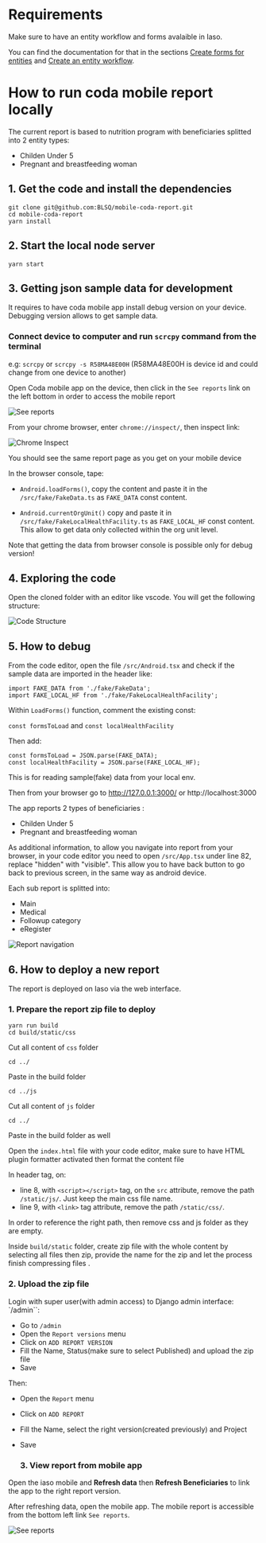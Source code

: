 # Requirements

Make sure to have an entity workflow and forms avalaible in Iaso.

You can find the documentation for that in the sections [Create forms for entities](../../../dev/how_to/create_forms_for_entities/create_forms_for_entities.en.md) and [Create an entity workflow](../../../dev/how_to/create_entity_workflow/create_entity_workflow.en.md#workflows).


# How to run coda mobile report locally

The current report is based to nutrition program with beneficiaries splitted into 2 entity types:
- Childen Under 5
- Pregnant and breastfeeding woman 

## 1. Get the code and install the dependencies


```
git clone git@github.com:BLSQ/mobile-coda-report.git
cd mobile-coda-report
yarn install
```

## 2. Start the local node server

```
yarn start
```

## 3. Getting json sample data for development

It requires to have coda mobile app install debug version on your device. Debugging version allows to get sample data.

### Connect device to computer and run `scrcpy` command from the terminal

e.g: `scrcpy` or `scrcpy -s R58MA48E00H` (R58MA48E00H is device id and could change from one device to another)

Open Coda mobile app on the device, then click in the `See reports` link on the left bottom in order to access the mobile report

![See reports](./attachments/report_link.png)


From your chrome browser, enter `chrome://inspect/`, then inspect link:

![Chrome Inspect](./attachments/inspect_link.png)


You should see the same report page as you get on your mobile device

In the browser console, tape:
- `Android.loadForms()`, copy the content and paste it in the  `/src/fake/FakeData.ts` as `FAKE_DATA` const content. 

- `Android.currentOrgUnit()` copy and paste it in `/src/fake/FakeLocalHealthFacility.ts` as `FAKE_LOCAL_HF` const content. This allow to get data only collected within the org unit level.

Note that getting the data from browser console is possible only for debug version!


## 4. Exploring the code

Open the cloned folder with an editor like vscode. You will get the following structure:

![Code Structure](./attachments/mobile-report-code-structure.png)



## 5. How to debug

From the code editor, open the file `/src/Android.tsx` and check if the sample data are imported in the header like:

```
import FAKE_DATA from './fake/FakeData';
import FAKE_LOCAL_HF from './fake/FakeLocalHealthFacility';
```

Within `LoadForms()` function, comment the existing const:

`const formsToLoad` and `const localHealthFacility` 

Then add:

```
const formsToLoad = JSON.parse(FAKE_DATA);
const localHealthFacility = JSON.parse(FAKE_LOCAL_HF);
```

This is for reading sample(fake) data from your local env.

Then from your browser go to http://127.0.0.1:3000/ or http://localhost:3000

The app reports 2 types of beneficiaries :
- Childen Under 5
- Pregnant and breastfeeding woman

As additional information, to allow you navigate into report from your browser, in your code editor you need to open `/src/App.tsx` under line 82, replace "hidden" with "visible". This allow you to have back button to go back to previous screen, in the same way as android device.


Each sub report is splitted into:
- Main
- Medical
- Followup category
- eRegister


![Report navigation](./attachments/mobile-report-screen.gif)


## 6. How to deploy a new report

The report is deployed on Iaso via the web interface.

   ### 1. Prepare the report zip file to deploy

```
yarn run build
cd build/static/css
```
Cut all content of `css` folder

```
cd ../
```
Paste in the build folder

```
cd ../js
```
Cut all content of `js` folder
```
cd ../
```
Paste in the build folder as well

Open the `index.html` file with your code editor, make sure to have HTML plugin formatter activated then format the content file

In header tag, on: 
- line 8, with `<script></script>` tag, on the `src` attribute, remove the path `/static/js/`. Just keep the main css file name.
- line 9, with `<link>` tag  attribute, remove the path `/static/css/`.

In order to reference the right path, then remove css and js folder as they are empty.

Inside `build/static` folder, create zip file with the whole content by selecting all files then zip, provide the name for the zip and let the process finish compressing files .


   ### 2. Upload the zip file

Login with super user(with admin access) to Django admin interface: `/admin``:

- Go to `/admin`
- Open the `Report versions` menu
- Click on `ADD REPORT VERSION`
- Fill the Name, Status(make sure to select Published) and upload the zip file
- Save

Then:

- Open the `Report` menu
- Click on `ADD REPORT`
- Fill the Name, select the right version(created previously) and Project
- Save

   ### 3. View report from mobile app

Open the iaso mobile and **Refresh data** then **Refresh Beneficiaries** to link the app to the right report version.

After refreshing data, open the mobile app. The mobile report is accessible from the bottom left link `See reports`.


![See reports](./attachments/report-access-from-mobile-app.gif)